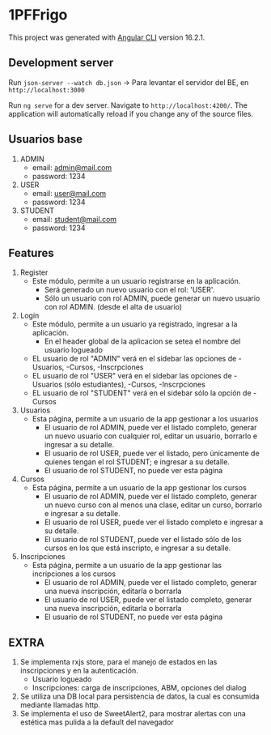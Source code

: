 # 1PFFrigo

This project was generated with [Angular CLI](https://github.com/angular/angular-cli) version 16.2.1.

## Development server

Run `json-server --watch db.json` -> Para levantar el servidor del BE, en `http://localhost:3000`

Run `ng serve` for a dev server. Navigate to `http://localhost:4200/`. The application will automatically reload if you change any of the source files.

## Usuarios base

1. ADMIN
    * email: admin@mail.com
    * password: 1234
2. USER
    * email: user@mail.com
    * password: 1234
3. STUDENT
    * email: student@mail.com
    * password: 1234

## Features

1. Register
    * Este módulo, permite a un usuario registrarse en la aplicación.
        * Será generado un nuevo usuario con el rol: 'USER'.
        * Sólo un usuario con rol ADMIN, puede generar un nuevo usuario con rol ADMIN. (desde el alta de usuario)
2. Login
    * Este módulo, permite a un usuario ya registrado, ingresar a la aplicación.
        * En el header global de la aplicacion se setea el nombre del usuario logueado
    * EL usuario de rol "ADMIN" verá en el sidebar las opciones de -Usuarios, -Cursos, -Inscrpciones
    * EL usuario de rol "USER" verá en el sidebar las opciones de -Usuarios (sólo estudiantes), -Cursos, -Inscrpciones
    * EL usuario de rol "STUDENT" verá en el sidebar sólo la opción de -Cursos
3. Usuarios
    * Esta página, permite a un usuario de la app gestionar a los usuarios
        * El usuario de rol ADMIN, puede ver el listado completo, generar un nuevo usuario con cualquier rol, editar un usuario, borrarlo e ingresar a su detalle.
        * El usuario de rol USER, puede ver el listado, pero únicamente de quienes tengan el rol STUDENT; e ingresar a su detalle.
        * El usuario de rol STUDENT, no puede ver esta página
4. Cursos
    * Esta página, permite a un usuario de la app gestionar los cursos
        * El usuario de rol ADMIN, puede ver el listado completo, generar un nuevo curso con al menos una clase, editar un curso, borrarlo e ingresar a su detalle.
        * El usuario de rol USER, puede ver el listado completo e ingresar a su detalle.
        * El usuario de rol STUDENT, puede ver el listado sólo de los cursos en los que está inscripto, e ingresar a su detalle.
5. Inscripciones
    * Esta página, permite a un usuario de la app gestionar las incripciones a los cursos
        * El usuario de rol ADMIN, puede ver el listado completo, generar una nueva inscripción, editarla o borrarla
        * El usuario de rol USER, puede ver el listado completo, generar una nueva inscripción, editarla o borrarla
        * El usuario de rol STUDENT, no puede ver esta página

## EXTRA

1. Se implementa rxjs store, para el manejo de estados en las inscripciones y en la autenticación.
    * Usuario logueado
    * Inscripciones: carga de inscripciones, ABM, opciones del dialog
2. Se utiliza una DB local para persistencia de datos, la cual es consumida mediante llamadas http.
3. Se implementa el uso de SweetAlert2, para mostrar alertas con una estética mas pulida a la default del navegador
